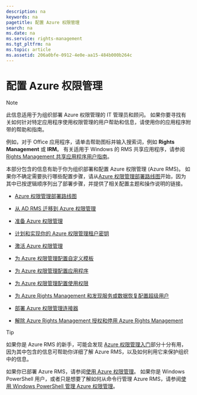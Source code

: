 ```yaml
---
description: na
keywords: na
pagetitle: 配置 Azure 权限管理
search: na
ms.date: na
ms.service: rights-management
ms.tgt_pltfrm: na
ms.topic: article
ms.assetid: 206a0bfe-0912-4e0e-aa15-484b000b264c
---
```

# 配置 Azure 权限管理
> [!NOTE]
> 此信息适用于为组织部署 Azure 权限管理的 IT 管理员和顾问。 如果你要寻找有关如何针对特定应用程序使用权限管理的用户帮助和信息，请使用你的应用程序附带的帮助和指南。
> 
> 例如，对于 Office 应用程序，请单击帮助图标并输入搜索词，例如 **Rights Management** 或 **IRM**。 有关适用于 Windows 的 RMS 共享应用程序，请参阅 [Rights Management 共享应用程序用户指南](http://technet.microsoft.com/library/dn339006.aspx)。

本部分包含的信息有助于你为组织部署和配置 Azure 权限管理 (Azure RMS)。 如果你不确定需要执行哪些配置步骤，请从[Azure 权限管理部署路线图](../Topic/Azure_Rights_Management_Deployment_Roadmap.md)开始，因为其中已按逻辑顺序列出了部署步骤，并提供了相关配置主题和操作说明的链接。

-   [Azure 权限管理部署路线图](../Topic/Azure_Rights_Management_Deployment_Roadmap.md)

-   [从 AD RMS 迁移到 Azure 权限管理](../Topic/Migrating_from_AD_RMS_to_Azure_Rights_Management.md)

-   [准备 Azure 权限管理](../Topic/Preparing_for_Azure_Rights_Management.md)

-   [计划和实现你的 Azure 权限管理租户密钥](../Topic/Planning_and_Implementing_Your_Azure_Rights_Management_Tenant_Key.md)

-   [激活 Azure 权限管理](../Topic/Activating_Azure_Rights_Management.md)

-   [为 Azure 权限管理配置自定义模板](../Topic/Configuring_Custom_Templates_for_Azure_Rights_Management.md)

-   [为 Azure 权限管理配置应用程序](../Topic/Configuring_Applications_for_Azure_Rights_Management.md)

-   [为 Azure 权限管理配置使用权限](../Topic/Configuring_Usage_Rights_for_Azure_Rights_Management.md)

-   [为 Azure Rights Management 和发现服务或数据恢复配置超级用户](../Topic/Configuring_Super_Users_for_Azure_Rights_Management_and_Discovery_Services_or_Data_Recovery.md)

-   [部署 Azure 权限管理连接器](../Topic/Deploying_the_Azure_Rights_Management_Connector.md)

-   [解除 Azure Rights Management 授权和停用 Azure Rights Management](../Topic/Decommissioning_and_Deactivating_Azure_Rights_Management.md)

> [!TIP]
> 如果你是 Azure RMS 的新手，可能会发现 [Azure 权限管理入门](../Topic/Getting_Started_with_Azure_Rights_Management.md)部分十分有用，因为其中包含的信息可帮助你详细了解 Azure RMS，以及如何利用它来保护组织中的信息。
> 
> 如果你已部署 Azure RMS，请参阅[使用 Azure 权限管理](../Topic/Using_Azure_Rights_Management.md)。 如果你是 Windows PowerShell 用户，或者只是想要了解如何从命令行管理 Azure RMS，请参阅[使用 Windows PowerShell 管理 Azure 权限管理](../Topic/Administering_Azure_Rights_Management_by_Using_Windows_PowerShell.md)。

